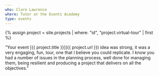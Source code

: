 ```yaml
---
who: Clare Lawrence
where: Tutor at the Events Academy
type: events
---
```


{% assign project = site.projects | where: "id", "project.virtual-tour" | first %}

"Your event [{{ project.title }}]({{ project.url }}) idea was strong, it was a very engaging, fun, tour, one that I believe you could replicate. 
I know you had a number of issues in the planning process, well done for managing them, being resilient and producing a project that delivers on all the objectives."
